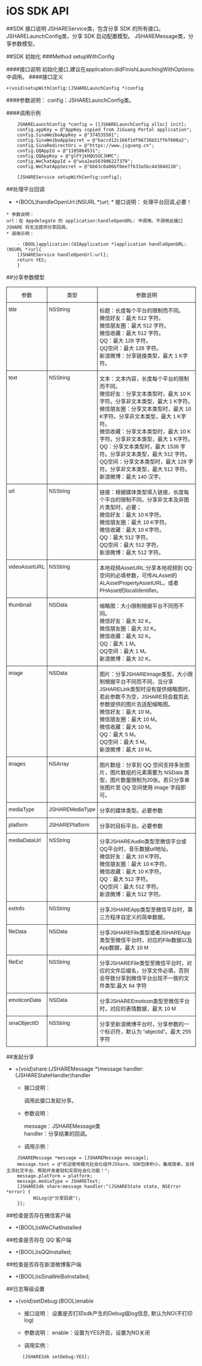 # iOS SDK API

##SDK 接口说明
JSHAREService类，包含分享 SDK 的所有接口。
JSHARELaunchConfig类，分享 SDK 启动配置模型。
JSHAREMessage类，分享参数模型。

##SDK 初始化
###Method setupWithConfig

####接口说明
      初始化接口,建议在application:didFinishLaunchingWithOptions:中调用。
####接口定义
```
+(void)setupWithConfig:(JSHARELaunchConfig *)config
```

####参数说明：
      config：JSHARELaunchConfig类。
    
####调用示例

   
   

```
    JSHARELaunchConfig *config = [[JSHARELaunchConfig alloc] init];
    config.appKey = @"AppKey copied from JiGuang Portal application";
    config.SinaWeiboAppKey = @"374535501";
    config.SinaWeiboAppSecret = @"baccd12c166f1df96736b51ffbf600a2";
    config.SinaRedirectUri = @"https://www.jiguang.cn";
    config.QQAppId = @"1105864531";
    config.QQAppKey = @"glFYjkHQGSOCJHMC";
    config.WeChatAppId = @"wxa2ea563906227379";
    config.WeChatAppSecret = @"bb63c0a06bf0ee7f633a5bc44304d110";
    
    [JSHAREService setupWithConfig:config];
```

	
	
##处理平台回调
    
   * +(BOOL)handleOpenUrl:(NSURL *)url; 
    * 接口说明：
    处理平台回调,必要！
    
    * 参数说明：
    url：在 Appdelegate 的 application:handleOpenURL: 中调用。不调用此接口 JSHARE 将无法提供分享回调。
    * 调用示例：
    
    


```
    - (BOOL)application:(UIApplication *)application handleOpenURL:(NSURL *)url{
    [JSHAREService handleOpenUrl:url];
    return YES;
    }
```

	
	
    
    
    
##分享参数模型
<style type="text/css">
.tg  {border-collapse:collapse;border-spacing:0;}
.tg td{font-family:Arial, sans-serif;font-size:14px;padding:10px 5px;border-style:solid;border-width:1px;overflow:hidden;word-break:normal;}
.tg th{font-family:Arial, sans-serif;font-size:14px;font-weight:normal;padding:10px 5px;border-style:solid;border-width:1px;overflow:hidden;word-break:normal;}
.tg .tg-yw4l{vertical-align:top}
</style>
<table class="tg">
  <tr>
    <th class="tg-yw4l">参数</th>
    <th class="tg-yw4l">类型</th>
    <th class="tg-yw4l">参数说明</th>
  </tr>
  <tr>
    <td class="tg-yw4l">title</td>
    <td class="tg-yw4l">NSString</td>
    <td class="tg-yw4l">标题：长度每个平台的限制而不同。<br>微信好友：最大 512 字符。<br>微信朋友圈：最大 512 字符。<br>微信收藏：最大 512 字符。<br>QQ：最大 128 字符。<br>QQ空间：最大 128 字符。<br>新浪微博：分享链接类型，最大 1 K字符。</td>
  </tr>
  <tr>
    <td class="tg-yw4l">text</td>
    <td class="tg-yw4l">NSString</td>
    <td class="tg-yw4l">文本：文本内容，长度每个平台的限制而不同。<br>微信好友：分享文本类型时，最大 10 K字符。分享非文本类型，最大 1 K字符。<br>微信朋友圈：分享文本类型时，最大 10 K字符。分享非文本类型，最大 1 K字符。<br>微信收藏：分享文本类型时，最大 10 K字符。分享非文本类型，最大 1 K字符。<br>QQ：分享文本类型时，最大 1536 字符。分享非文本类型，最大 512 字符。<br>QQ空间：分享文本类型时，最大 128 字符。分享非文本类型，最大 512 字符。<br>新浪微博：最大 140 汉字。</td>
  </tr>
  <tr>
    <td class="tg-yw4l">url</td>
    <td class="tg-yw4l">NSString</td>
    <td class="tg-yw4l">链接：根据媒体类型填入链接，长度每个平台的限制不同。分享非文本及非图片类型时，必要；<br>微信好友：最大 10 K字符。<br>微信朋友圈：最大 10 K字符。<br>微信收藏：最大 10 K字符。<br>QQ：最大 512 字符。<br>QQ空间：最大 512 字符。<br>新浪微博：最大 512 字符。</td>
  </tr>
  <tr>
    <td class="tg-yw4l">videoAssetURL</td>
    <td class="tg-yw4l">NSString</td>
    <td class="tg-yw4l">本地视频AssetURL:分享本地视频到 QQ 空间的必填参数，可传ALAsset的ALAssetPropertyAssetURL，或者PHAsset的localIdentifier。</td>
  </tr>
  <tr>
    <td class="tg-yw4l">thumbnail</td>
    <td class="tg-yw4l">NSData</td>
    <td class="tg-yw4l">缩略图：大小限制根据平台不同而不同。<br>微信好友：最大 32 K。<br>微信朋友圈：最大 32 K。<br>微信收藏：最大 32 K。<br>QQ：最大 1 M。<br>QQ空间：最大 1 M。<br>新浪微博：最大 32 K。</td>
  </tr>
  <tr>
    <td class="tg-yw4l">image</td>
    <td class="tg-yw4l">NSData</td>
    <td class="tg-yw4l">图片：分享JSHAREImage类型，大小限制根据平台不同而不同，当分享JSHARELink类型时没有提供缩略图时，若此参数不为空，JSHARE将会裁剪此参数提供的图片去适配缩略图。<br>微信好友：最大 10 M。<br>微信朋友圈：最大 10 M。<br>微信收藏：最大 10 M。<br>QQ：最大 5 M。<br>QQ空间：最大 5 M。<br>新浪微博：最大 10 M。</td>
  </tr>
  <tr>
    <td class="tg-yw4l">images</td>
    <td class="tg-yw4l">NSArray</td>
    <td class="tg-yw4l">图片数组：分享到 QQ 空间支持多张图片，图片数组的元素需要为 NSData 类型，图片数量限制为20张。若只分享单张图片至 QQ 空间使用 image 字段即可。</td>
  </tr>
  <tr>
    <td class="tg-yw4l">mediaType</td>
    <td class="tg-yw4l">JSHAREMediaType</td>
    <td class="tg-yw4l">分享的媒体类型。必要参数</td>
  </tr>
  <tr>
    <td class="tg-yw4l">platform</td>
    <td class="tg-yw4l">JSHAREPlatform</td>
    <td class="tg-yw4l">分享的目标平台。必要参数</td>
  </tr>
  <tr>
    <td class="tg-yw4l">mediaDataUrl</td>
    <td class="tg-yw4l">NSString</td>
    <td class="tg-yw4l">分享JSHAREAudio类型至微信平台或QQ平台时，音乐数据url地址。<br>微信好友：最大 10 K字符。<br>微信朋友圈：最大 10 K字符。<br>微信收藏：最大 10 K字符。<br>QQ：最大 512 字符。<br>QQ空间：最大 512 字符。<br>新浪微博：最大 512 字符。</td>
  </tr>
  <tr>
    <td class="tg-yw4l">extInfo</td>
    <td class="tg-yw4l">NSString</td>
    <td class="tg-yw4l">分享JSHAREApp类型至微信平台时，第三方程序自定义的简单数据。</td>
  </tr>
  <tr>
    <td class="tg-yw4l">fileData</td>
    <td class="tg-yw4l">NSData</td>
    <td class="tg-yw4l">分享JSHAREFile类型或者JSHAREApp类型至微信平台时，对应的File数据以及App数据，最大 10 M</td>
  </tr>
  <tr>
    <td class="tg-yw4l">fileExt</td>
    <td class="tg-yw4l">NSString</td>
    <td class="tg-yw4l">分享JSHAREFile类型至微信平台时，对应的文件后缀名，分享文件必填，否则会导致分享到微信平台出现不一致的文件类型,最大 64 字符</td>
  </tr>
  <tr>
    <td class="tg-yw4l">emoticonData</td>
    <td class="tg-yw4l">NSData</td>
    <td class="tg-yw4l">分享JSHAREEmoticon类型至微信平台时，对应的表情数据，最大 10 M</td>
  </tr>
  <tr>
    <td class="tg-yw4l">sinaObjectID</td>
    <td class="tg-yw4l">NSString</td>
    <td class="tg-yw4l">分享至新浪微博平台时，分享参数的一个标识符，默认为 “objectId”。最大 255 字符</td>
  </tr>
</table>


##发起分享

* +(void)share:(JSHAREMessage *)message
      handler:(JSHAREStateHandler)handler
    
    * 接口说明：
        
        调用此接口发起分享。
        
    * 参数说明：
     
        message：JSHAREMessage类<br>
        handler：分享结果的回调。
        
    * 调用示例：
    
    
    
```
    JSHAREMessage *message = [JSHAREMessage message];
    message.text = @"欢迎使用极光社会化组件JShare，SDK包体积小，集成简单，支持主流社交平台、帮助开发者轻松实现社会化功能！";
    message.platform = platform;
    message.mediaType = JSHAREText;
    [JSHARESdk share:message handler:^(JSHAREState state, NSError *error) {
          NSLog(@"分享回调");
    }];
```
    
        
    
##检查是否存在微信客户端
    
* +(BOOL)isWeChatInstalled
    
##检查是否存在 QQ 客户端
    
* +(BOOL)isQQInstalled;

##检查是否存在新浪微博客户端
    
* +(BOOL)isSinaWeiBoInstalled;

##日志等级设置
    
* +(void)setDebug:(BOOL)enable
    * 接口说明：
            设置是否打印sdk产生的Debug级log信息, 默认为NO(不打印log)
    * 参数说明：
            enable：设置为YES开启，设置为NO关闭

    * 调用实例：
        
        
        
        
```
      [JSHARESdk setDebug:YES];
```
      
      
      


